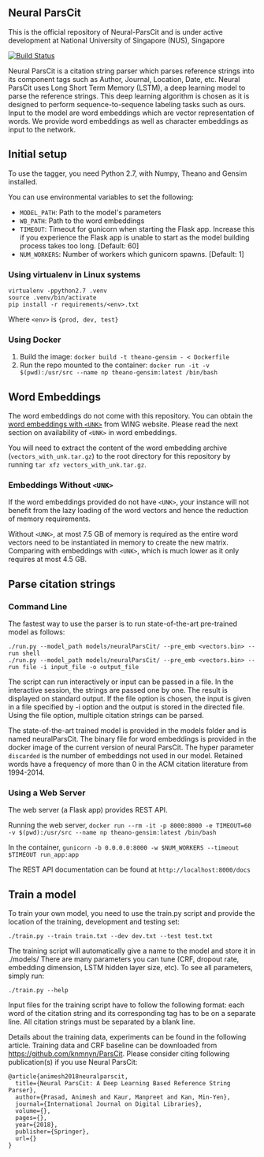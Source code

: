 ## Neural ParsCit

This is the official repository of Neural-ParsCit and is under active development at National University of Singapore (NUS), Singapore

[![Build Status](https://travis-ci.com/WING-NUS/Neural-ParsCit.svg?branch=master)](https://travis-ci.com/WING-NUS/Neural-ParsCit)

Neural ParsCit is a citation string parser which parses reference strings into its component tags such as Author, Journal, Location, Date, etc. Neural ParsCit uses Long Short Term Memory (LSTM), a deep learning model to parse the reference strings. This deep learning algorithm is chosen as it is designed to perform sequence-to-sequence labeling tasks such as ours. Input to the model are word embeddings which are vector representation of words. We provide word embeddings as well as character embeddings as input to the network.


## Initial setup

To use the tagger, you need Python 2.7, with Numpy, Theano and Gensim installed.

You can use environmental variables to set the following:
- `MODEL_PATH`: Path to the model's parameters
- `WB_PATH`: Path to the word embeddings
- `TIMEOUT`: Timeout for gunicorn when starting the Flask app. Increase this if you experience the Flask app is unable to start as the model building process takes too long. [Default: 60]
- `NUM_WORKERS`: Number of workers which gunicorn spawns. [Default: 1]

### Using virtualenv in Linux systems

```
virtualenv -ppython2.7 .venv
source .venv/bin/activate
pip install -r requirements/<env>.txt
```

Where `<env>` is `{prod, dev, test}`

### Using Docker

1. Build the image: `docker build -t theano-gensim - < Dockerfile`
1. Run the repo mounted to the container: `docker run -it -v $(pwd):/usr/src --name np theano-gensim:latest /bin/bash`

## Word Embeddings

The word embeddings do not come with this repository. You can obtain the [word embeddings with `<UNK>`](http://wing.comp.nus.edu.sg/~wing.nus/resources/NParsCit/vectors_with_unk.tar.gz) from WING website. Please read the next section on availability of `<UNK>` in word embeddings.

You will need to extract the content of the word embedding archive (`vectors_with_unk.tar.gz`) to the root directory for this repository by running `tar xfz vectors_with_unk.tar.gz`.

### Embeddings Without `<UNK>`

If the word embeddings provided do not have `<UNK>`, your instance will not benefit from the lazy loading of the word vectors and hence the reduction of memory requirements.

Without `<UNK>`, at most 7.5 GB of memory is required as the entire word vectors need to be instantiated in memory to create the new matrix. Comparing with embeddings with `<UNK>`, which is much lower as it only requires at most 4.5 GB.


## Parse citation strings

### Command Line

The fastest way to use the parser is to run state-of-the-art pre-trained model as follows:

```
./run.py --model_path models/neuralParsCit/ --pre_emb <vectors.bin> --run shell
./run.py --model_path models/neuralParsCit/ --pre_emb <vectors.bin> --run file -i input_file -o output_file
```
The script can run interactively or input can be passed in a file. In the interactive session, the strings are passed one by one. The result is displayed on standard output. If the file option is chosen, the input is given in a file specified by -i option and the output is stored in the directed file. Using the file option, multiple citation strings can be parsed.

The state-of-the-art trained model is provided in the models folder and is named neuralParsCit. The binary file for word embeddings is provided in the docker image of the current version of neural ParsCit. The hyper parameter ```discarded``` is the number of embeddings not used in our model. Retained words have a frequency of more than 0 in the ACM citation literature from 1994-2014.

### Using a Web Server

The web server (a Flask app) provides REST API.

Running the web server,
`docker run --rm -it -p 8000:8000 -e TIMEOUT=60 -v $(pwd):/usr/src --name np theano-gensim:latest /bin/bash`

In the container, `gunicorn -b 0.0.0.0:8000 -w $NUM_WORKERS --timeout $TIMEOUT run_app:app`

The REST API documentation can be found at `http://localhost:8000/docs`


## Train a model

To train your own model, you need to use the train.py script and provide the location of the training, development and testing set:

```
./train.py --train train.txt --dev dev.txt --test test.txt
```

The training script will automatically give a name to the model and store it in ./models/
There are many parameters you can tune (CRF, dropout rate, embedding dimension, LSTM hidden layer size, etc). To see all parameters, simply run:

```
./train.py --help
```

Input files for the training script have to follow the following format: each word of the citation string and its corresponding tag has to be on a separate line. All citation strings must be separated by a blank line.

Details about the training data, experiments can be found in the following article. Training data and CRF baseline can be downloaded from https://github.com/knmnyn/ParsCit. Please consider citing following publication(s) if you use Neural ParsCit:
```
@article{animesh2018neuralparscit,
  title={Neural ParsCit: A Deep Learning Based Reference String Parser},
  author={Prasad, Animesh and Kaur, Manpreet and Kan, Min-Yen},
  journal={International Journal on Digital Libraries},
  volume={},
  pages={},
  year={2018},
  publisher={Springer},
  url={}
}
```
